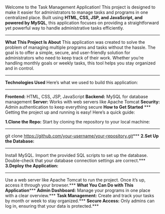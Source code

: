 Welcome to the Task Management Application! This project is designed to make it easier for administrators to manage tasks and programs in one centralized place. Built using **HTML, CSS, JSP, and JavaScript, and powered by MySQL**, this application focuses on providing a straightforward yet powerful way to handle administrative tasks efficiently.
***
**What This Project Is About**
This application was created to solve the problem of managing multiple programs and tasks without the hassle. The goal is to offer a simple, secure, and user-friendly solution for administrators who need to keep track of their work. Whether you’re handling monthly goals or weekly tasks, this tool helps you stay organized and in control.
***
**Technologies Used**
Here’s what we used to build this application:
***
**Frontend:** HTML, CSS, JSP, JavaScript
**Backend:** MySQL for database management
**Server:** Works with web servers like Apache Tomcat
**Security:** Admin authentication to keep everything secure
**How to Get Started**  ***
Getting the project up and running is easy! Here’s a quick guide:

**1.Clone the Repo:**
Start by cloning the repository to your local machine:
***

git clone https://github.com/your-username/your-repository.git***
**2.Set Up the Database:**
***
Install MySQL.
Import the provided SQL scripts to set up the database.
Double-check that your database connection settings are correct.***
**3.Deploy the Application:**
***
Use a web server like Apache Tomcat to run the project.
Once it’s up, access it through your browser.***
**What You Can Do with This Application*****
**Admin Dashboard:** Manage your programs in one place with a clear overview.***
**Task Management:** Create and track your tasks by month or week to stay organized.***
**Secure Access:** Only admins can log in, ensuring that your data is protected.***

